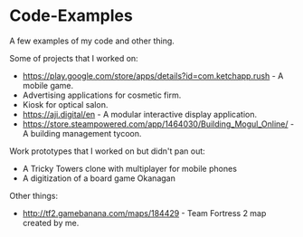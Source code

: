 # Code-Examples

A few examples of my code and other thing.

Some of projects that I worked on:
- https://play.google.com/store/apps/details?id=com.ketchapp.rush - A mobile game.
- Advertising applications for cosmetic firm.
- Kiosk for optical salon.
- https://aji.digital/en - A modular interactive display application.
- https://store.steampowered.com/app/1464030/Building_Mogul_Online/ - A building management tycoon.

Work prototypes that I worked on but didn't pan out: 
- A Tricky Towers clone with multiplayer for mobile phones
- A digitization of a board game Okanagan

Other things:
- http://tf2.gamebanana.com/maps/184429 - Team Fortress 2 map created by me.
